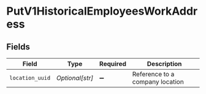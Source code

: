 # PutV1HistoricalEmployeesWorkAddress


## Fields

| Field                           | Type                            | Required                        | Description                     |
| ------------------------------- | ------------------------------- | ------------------------------- | ------------------------------- |
| `location_uuid`                 | *Optional[str]*                 | :heavy_minus_sign:              | Reference to a company location |